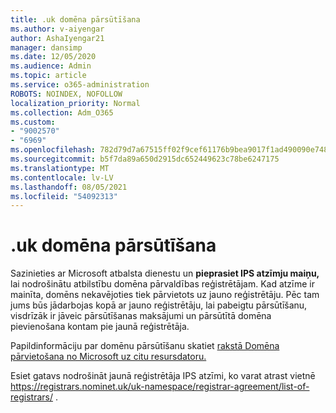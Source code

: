 ```yaml
---
title: .uk domēna pārsūtīšana
ms.author: v-aiyengar
author: AshaIyengar21
manager: dansimp
ms.date: 12/05/2020
ms.audience: Admin
ms.topic: article
ms.service: o365-administration
ROBOTS: NOINDEX, NOFOLLOW
localization_priority: Normal
ms.collection: Adm_O365
ms.custom:
- "9002570"
- "6969"
ms.openlocfilehash: 782d79d7a67515ff02f9cef61176b9bea9017f1ad490090e748a10005c3c8bf3
ms.sourcegitcommit: b5f7da89a650d2915dc652449623c78be6247175
ms.translationtype: MT
ms.contentlocale: lv-LV
ms.lasthandoff: 08/05/2021
ms.locfileid: "54092313"
---
```

# <a name="uk-domain-transfers"></a>.uk domēna pārsūtīšana

Sazinieties ar Microsoft atbalsta dienestu un **pieprasiet IPS atzīmju maiņu,** lai nodrošinātu atbilstību domēna pārvaldības reģistrētājam. Kad atzīme ir mainīta, domēns nekavējoties tiek pārvietots uz jauno reģistrētāju. Pēc tam jums būs jādarbojas kopā ar jauno reģistrētāju, lai pabeigtu pārsūtīšanu, visdrīzāk ir jāveic pārsūtīšanas maksājumi un pārsūtītā domēna pievienošana kontam pie jaunā reģistrētāja.

Papildinformāciju par domēnu pārsūtīšanu skatiet [rakstā Domēna pārvietošana no Microsoft uz citu resursdatoru.](https://docs.microsoft.com/microsoft-365/admin/get-help-with-domains/transfer-a-domain-from-microsoft-to-another-host?view=o365-worldwide)

Esiet gatavs nodrošināt jaunā reģistrētāja IPS atzīmi, ko varat atrast vietnē https://registrars.nominet.uk/uk-namespace/registrar-agreement/list-of-registrars/ .
